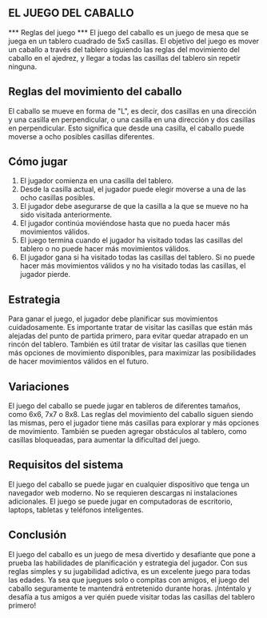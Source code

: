 ## EL JUEGO DEL CABALLO

*** Reglas del juego ***
El juego del caballo es un juego de mesa que se juega en un tablero cuadrado de 5x5 casillas. El objetivo del juego es mover un caballo a través del tablero siguiendo las reglas del movimiento del caballo en el ajedrez, y llegar a todas las casillas del tablero sin repetir ninguna.
## Reglas del movimiento del caballo
El caballo se mueve en forma de "L", es decir, dos casillas en una dirección y una casilla en perpendicular, o una casilla en una dirección y dos casillas en perpendicular. Esto significa que desde una casilla, el caballo puede moverse a ocho posibles casillas diferentes.
## Cómo jugar
1. El jugador comienza en una casilla del tablero.
2. Desde la casilla actual, el jugador puede elegir moverse a una de las ocho casillas posibles.
3. El jugador debe asegurarse de que la casilla a la que se mueve no ha sido visitada anteriormente.
4. El jugador continúa moviéndose hasta que no pueda hacer más movimientos válidos.
5. El juego termina cuando el jugador ha visitado todas las casillas del tablero o no puede hacer más movimientos válidos.
6. El jugador gana si ha visitado todas las casillas del tablero. Si no puede hacer más movimientos válidos y no ha visitado todas las casillas, el jugador pierde.
## Estrategia
Para ganar el juego, el jugador debe planificar sus movimientos cuidadosamente. Es importante tratar de visitar las casillas que están más alejadas del punto de partida primero, para evitar quedar atrapado en un rincón del tablero. También es útil tratar de visitar las casillas que tienen más opciones de movimiento disponibles, para maximizar las posibilidades de hacer movimientos válidos en el futuro.
## Variaciones
El juego del caballo se puede jugar en tableros de diferentes tamaños, como 6x6, 7x7 o 8x8. Las reglas del movimiento del caballo siguen siendo las mismas, pero el jugador tiene más casillas para explorar y más opciones de movimiento. También se pueden agregar obstáculos al tablero, como casillas bloqueadas, para aumentar la dificultad del juego.
## Requisitos del sistema
El juego del caballo se puede jugar en cualquier dispositivo que tenga un navegador web moderno. No se requieren descargas ni instalaciones adicionales. El juego se puede jugar en computadoras de escritorio, laptops, tabletas y teléfonos inteligentes.
## Conclusión
El juego del caballo es un juego de mesa divertido y desafiante que pone a prueba las habilidades de planificación y estrategia del jugador. Con sus reglas simples y su jugabilidad adictiva, es un excelente juego para todas las edades. Ya sea que juegues solo o compitas con amigos, el juego del caballo seguramente te mantendrá entretenido durante horas. ¡Inténtalo y desafía a tus amigos a ver quién puede visitar todas las casillas del tablero primero!
